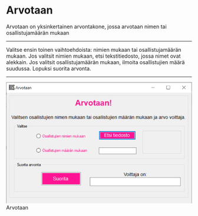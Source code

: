 # Arvotaan
Arvotaan on yksinkertainen arvontakone, jossa arvotaan nimen tai osallistujamäärän mukaan
___
Valitse ensin toinen vaihtoehdoista: nimien mukaan tai osallistujamäärän mukaan.
Jos valitsit nimien mukaan, etsi tekstitiedosto, jossa nimet ovat alekkain.
Jos valitsit osallistujamäärän mukaan, ilmoita osallistujien määrä suudussa.
Lopuksi suorita arvonta.
___

![Arvotaan](https://github.com/HeidiKeskitalo2020/Arvotaan/blob/master/Arvontakone/Arvotaan.png)Arvotaan

